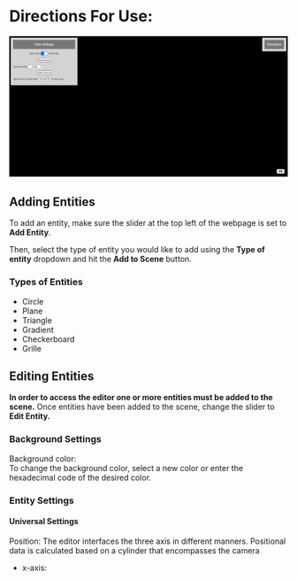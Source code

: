 # Directions For Use: #
![plot](./Images/editor.PNG)

## Adding Entities
To add an entity, make sure the slider at the top left of the webpage is set to **Add Entity**.  

Then, select the type of entity you would like to add using the **Type of entity** dropdown and hit the **Add to Scene** button.

### Types of Entities
- Circle
- Plane
- Triangle
- Gradient
- Checkerboard
- Grille

## Editing Entities
**In order to access the editor one or more entities must be added to the scene.**
Once entities have been added to the scene, change the slider to **Edit Entity.**

### Background Settings
Background color:  
To change the background color, select a new color or enter the hexadecimal code of the desired color.
### Entity Settings
#### Universal Settings
Position:
The editor interfaces the three axis in different manners. Positional data is calculated based on a cylinder that encompasses the camera
   - x-axis:
